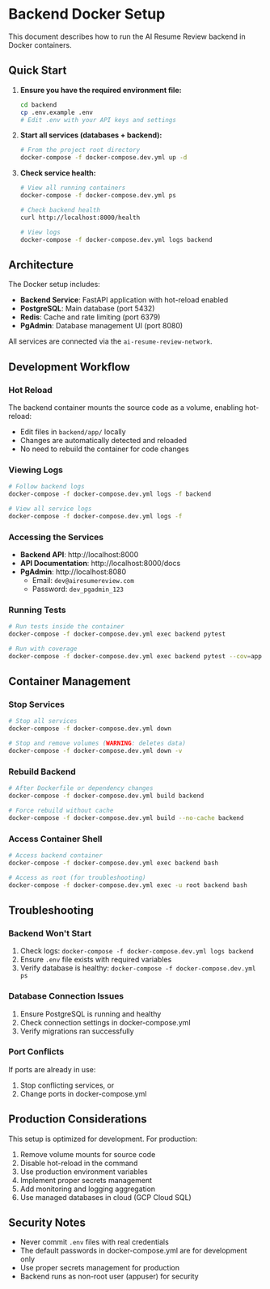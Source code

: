 # Backend Docker Setup

This document describes how to run the AI Resume Review backend in Docker containers.

## Quick Start

1. **Ensure you have the required environment file:**
   ```bash
   cd backend
   cp .env.example .env
   # Edit .env with your API keys and settings
   ```

2. **Start all services (databases + backend):**
   ```bash
   # From the project root directory
   docker-compose -f docker-compose.dev.yml up -d
   ```

3. **Check service health:**
   ```bash
   # View all running containers
   docker-compose -f docker-compose.dev.yml ps

   # Check backend health
   curl http://localhost:8000/health

   # View logs
   docker-compose -f docker-compose.dev.yml logs backend
   ```

## Architecture

The Docker setup includes:

- **Backend Service**: FastAPI application with hot-reload enabled
- **PostgreSQL**: Main database (port 5432)
- **Redis**: Cache and rate limiting (port 6379)
- **PgAdmin**: Database management UI (port 8080)

All services are connected via the `ai-resume-review-network`.

## Development Workflow

### Hot Reload
The backend container mounts the source code as a volume, enabling hot-reload:
- Edit files in `backend/app/` locally
- Changes are automatically detected and reloaded
- No need to rebuild the container for code changes

### Viewing Logs
```bash
# Follow backend logs
docker-compose -f docker-compose.dev.yml logs -f backend

# View all service logs
docker-compose -f docker-compose.dev.yml logs -f
```

### Accessing the Services
- **Backend API**: http://localhost:8000
- **API Documentation**: http://localhost:8000/docs
- **PgAdmin**: http://localhost:8080
  - Email: `dev@airesumereview.com`
  - Password: `dev_pgadmin_123`

### Running Tests
```bash
# Run tests inside the container
docker-compose -f docker-compose.dev.yml exec backend pytest

# Run with coverage
docker-compose -f docker-compose.dev.yml exec backend pytest --cov=app
```

## Container Management

### Stop Services
```bash
# Stop all services
docker-compose -f docker-compose.dev.yml down

# Stop and remove volumes (WARNING: deletes data)
docker-compose -f docker-compose.dev.yml down -v
```

### Rebuild Backend
```bash
# After Dockerfile or dependency changes
docker-compose -f docker-compose.dev.yml build backend

# Force rebuild without cache
docker-compose -f docker-compose.dev.yml build --no-cache backend
```

### Access Container Shell
```bash
# Access backend container
docker-compose -f docker-compose.dev.yml exec backend bash

# Access as root (for troubleshooting)
docker-compose -f docker-compose.dev.yml exec -u root backend bash
```

## Troubleshooting

### Backend Won't Start
1. Check logs: `docker-compose -f docker-compose.dev.yml logs backend`
2. Ensure `.env` file exists with required variables
3. Verify database is healthy: `docker-compose -f docker-compose.dev.yml ps`

### Database Connection Issues
1. Ensure PostgreSQL is running and healthy
2. Check connection settings in docker-compose.yml
3. Verify migrations ran successfully

### Port Conflicts
If ports are already in use:
1. Stop conflicting services, or
2. Change ports in docker-compose.yml

## Production Considerations

This setup is optimized for development. For production:

1. Remove volume mounts for source code
2. Disable hot-reload in the command
3. Use production environment variables
4. Implement proper secrets management
5. Add monitoring and logging aggregation
6. Use managed databases in cloud (GCP Cloud SQL)

## Security Notes

- Never commit `.env` files with real credentials
- The default passwords in docker-compose.yml are for development only
- Use proper secrets management for production
- Backend runs as non-root user (appuser) for security